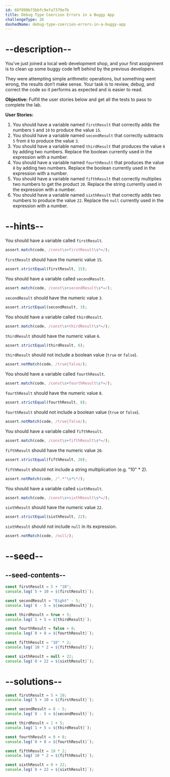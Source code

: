 ```yaml
---
id: 68f890b73bbfc9efa7379e7b
title: Debug Type Coercion Errors in a Buggy App
challengeType: 26
dashedName: debug-type-coercion-errors-in-a-buggy-app
---
```


# --description--

You’ve just joined a local web development shop, and your first assignment is to clean up some buggy code left behind by the previous developers.

They were attempting simple arithmetic operations, but something went wrong, the results don’t make sense. Your task is to review, debug, and correct the code so it performs as expected and is easier to read.

**Objective:** Fulfill the user stories below and get all the tests to pass to complete the lab. 

**User Stories:**

1. You should have a variable named `firstResult` that correctly adds the numbers `5` and `10` to produce the value `15`.
2. You should have a variable named `secondResult` that correctly subtracts `5` from `8` to produce the value `3`.
3. You should have a variable named `thirdResult` that produces the value `6` by adding two numbers. Replace the boolean currently used in the expression with a number.
4. You should have a variable named `fourthResult` that produces the value `8` by adding two numbers. Replace the boolean currently used in the expression with a number.
5. You should have a variable named `fifthResult` that correctly multiplies two numbers to get the product `20`. Replace the string currently used in the expression with a number.
6. You should have a variable named `sixthResult` that correctly adds two numbers to produce the value `22`. Replace the `null` currently used in the expression with a number.

# --hints--

You should have a variable called `firstResult`.

```js
assert.match(code, /const\s+firstResult\s*=/);
```

`firstResult` should have the numeric value `15`.

```js
assert.strictEqual(firstResult, 15);
```

You should have a variable called `secondResult`.

```js
assert.match(code, /const\s+secondResult\s*=/);
```

`secondResult` should have the numeric value `3`.

```js
assert.strictEqual(secondResult, 3);
```

You should have a variable called `thirdResult`.

```js
assert.match(code, /const\s+thirdResult\s*=/);
```

`thirdResult` should have the numeric value `6`.

```js
assert.strictEqual(thirdResult, 6);
```

`thirdResult` should not include a boolean value (`true` or `false`).

```js
assert.notMatch(code, /true|false/);
```

You should have a variable called `fourthResult`.

```js
assert.match(code, /const\s+fourthResult\s*=/);
```

`fourthResult` should have the numeric value `8`.

```js
assert.strictEqual(fourthResult, 8);
```

`fourthResult` should not include a boolean value (`true` or `false`).

```js
assert.notMatch(code, /true|false/);
```

You should have a variable called `fifthResult`.

```js
assert.match(code, /const\s+fifthResult\s*=/);
```

`fifthResult` should have the numeric value `20`.

```js
assert.strictEqual(fifthResult, 20);
```

`fifthResult` should not include a string multiplication (e.g. "10" * 2).

```js
assert.notMatch(code, /".*"\s*\*/);
```

You should have a variable called `sixthResult`.

```js
assert.match(code, /const\s+sixthResult\s*=/);
```

`sixthResult` should have the numeric value `22`.

```js
assert.strictEqual(sixthResult, 22);
```

`sixthResult` should not include `null` in its expression.

```js
assert.notMatch(code, /null/);
```

# --seed--

## --seed-contents--

```js
const firstResult = 5 + "10";
console.log(`5 + 10 = ${firstResult}`);

const secondResult = "Eight" - 5;
console.log(`8 - 5 = ${secondResult}`);

const thirdResult = true + 5;
console.log(`1 + 5 = ${thirdResult}`);

const fourthResult = false + 8;
console.log(`0 + 8 = ${fourthResult}`);

const fifthResult = "10" * 2;
console.log(`10 * 2 = ${fifthResult}`);

const sixthResult = null + 22;
console.log(`0 + 22 = ${sixthResult}`);
```

# --solutions--

```js
const firstResult = 5 + 10;
console.log(`5 + 10 = ${firstResult}`);

const secondResult = 8 - 5;
console.log(`8 - 5 = ${secondResult}`);

const thirdResult = 1 + 5;
console.log(`1 + 5 = ${thirdResult}`);

const fourthResult = 0 + 8;
console.log(`0 + 8 = ${fourthResult}`);

const fifthResult = 10 * 2;
console.log(`10 * 2 = ${fifthResult}`);

const sixthResult = 0 + 22;
console.log(`0 + 22 = ${sixthResult}`);
```
